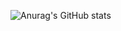 ![Anurag's GitHub stats](https://github-readme-stats.vercel.app/api?username=KronoSeptic15&count_private=true)

